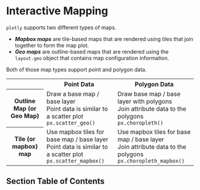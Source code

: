 # Interactive Mapping

`plotly` supports two different types of maps.
- ***Mapbox maps*** are tile-based maps that are rendered using tiles that join together to form the map plot.
- ***Geo maps*** are outline-based maps that are rendered using the `layout.geo` object  that contains map configuration information.

Both of those map types support point and polygon data.

<table><tr><th></th><th>Point Data</th><th>Polygon Data</th></tr>
<tr><th>Outline Map (or Geo Map)</th><td>Draw a base map / base layer<br>Point data is similar to a scatter plot<br><code>px.scatter_geo()</code></td><td>Draw base map / base layer with polygons<br>Join attribute data to the polygons<br><code>px.choropleth()</code></td></tr>
<tr><th>Tile (or mapbox) map</th><td>Use mapbox tiles for base map / base layer<br>Point data is similar to a scatter plot<br><code>px.scatter_mapbox()</code></td><td>Use mapbox tiles for base map / base layer<br>Join attribute data to the polygons<br><code>px.choropleth_mapbox()</code></td></tr></table>

## Section Table of Contents

```{tableofcontents}
```